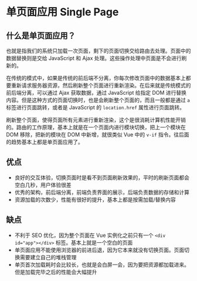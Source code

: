 <script lang="ts" setup>
import { loginRead } from '@/utils/login-read'

loginRead('v10019')
</script>

# <AppCode code="118" /> 单页面应用 Single Page

<ClientOnly><AppRead code="v10019" /></ClientOnly>

## 什么是单页面应用？

也就是指我们的系统只加载一次页面，剩下的页面切换交给路由去处理。页面中的数据替换则是交给 JavaScript 和 Ajax 处理。这些操作处理中页面是不会进行刷新的。

在传统的模式中，如果是传统的前后端不分离，你每次修改页面中的数据基本上都要重新请求服务器资源，然后刷新整个页面进行重新渲染。在后来就是传统模式的前后端分离，可以通过 Ajax 获取数据，通过 JavaScript 给指定 DOM 进行替换内容。但是这种方式的页面切换时，也是会刷新整个页面的，而且一般都是通过 `a` 标签进行页面跳转，或者是 JavaScript 的 `location.href` 属性进行页面跳转。

刷新整个页面，使得页面所有元素进行重新渲染，这个是很消耗计算机性能开销的。路由的工作原理，基本上就是在一个页面内进行模块切换，把上一个模块在 DOM 移除，把新的模块在 DOM 中新增，就很类似 Vue 中的 `v-if` 指令。往后面的趋势基本上都是单页面应用了。

## 优点

-   良好的交互体验，切换页面时是看不到页面刷新效果的，平时的刷新页面都会空白几秒，用户体验很差
-   优秀的架构，前后端分离，前端负责界面的展示，后端负责数据的存储和计算
-   资源加载的次数少，性能有很好的提升，基本上都是按需加载/替换内容

## 缺点

-   不利于 SEO 优化，因为整个页面在 Vue 实例化之前只有一个 `<div id="app"></div>` 标签。基本上就是一个空白的页面
-   单页面应用不能使用浏览器的前进后退，因为它本来就没有切换页面。页面切换需要建立自己的堆栈管理
-   单页首次加载耗时会比较长，也就是会白屏一会，因为要把资源都加载进来。但是加载完毕之后的性能会大幅提升

<AppComment />